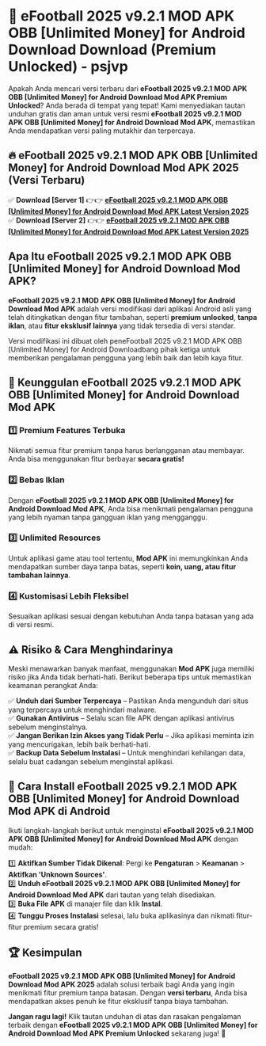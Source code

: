 # 🎯 eFootball 2025 v9.2.1 MOD APK OBB [Unlimited Money] for Android Download  Download (Premium Unlocked) -  psjvp

Apakah Anda mencari versi terbaru dari **eFootball 2025 v9.2.1 MOD APK OBB [Unlimited Money] for Android Download Mod APK Premium Unlocked**? Anda berada di tempat yang tepat! Kami menyediakan tautan unduhan gratis dan aman untuk versi resmi **eFootball 2025 v9.2.1 MOD APK OBB [Unlimited Money] for Android Download Mod APK**, memastikan Anda mendapatkan versi paling mutakhir dan terpercaya.

## 🔥 eFootball 2025 v9.2.1 MOD APK OBB [Unlimited Money] for Android Download Mod APK 2025 (Versi Terbaru)

✅ **Download [Server 1]** 👉👉 [**eFootball 2025 v9.2.1 MOD APK OBB [Unlimited Money] for Android Download Mod APK Latest Version 2025**](https://momento.my/?title=eFootball_2025_v9.2.1_MOD_APK_OBB_[Unlimited_Money]_for_Android_Download)  
✅ **Download [Server 2]** 👉👉 [**eFootball 2025 v9.2.1 MOD APK OBB [Unlimited Money] for Android Download Mod APK Latest Version 2025**](https://momento.my/?title=eFootball_2025_v9.2.1_MOD_APK_OBB_[Unlimited_Money]_for_Android_Download)  

## Apa Itu eFootball 2025 v9.2.1 MOD APK OBB [Unlimited Money] for Android Download Mod APK?

**eFootball 2025 v9.2.1 MOD APK OBB [Unlimited Money] for Android Download Mod APK** adalah versi modifikasi dari aplikasi Android asli yang telah ditingkatkan dengan fitur tambahan, seperti **premium unlocked**, **tanpa iklan**, atau **fitur eksklusif lainnya** yang tidak tersedia di versi standar.

Versi modifikasi ini dibuat oleh peneFootball 2025 v9.2.1 MOD APK OBB [Unlimited Money] for Android Downloadbang pihak ketiga untuk memberikan pengalaman pengguna yang lebih baik dan lebih kaya fitur.

## 🎯 Keunggulan eFootball 2025 v9.2.1 MOD APK OBB [Unlimited Money] for Android Download Mod APK

### 1️⃣ Premium Features Terbuka
Nikmati semua fitur premium tanpa harus berlangganan atau membayar. Anda bisa menggunakan fitur berbayar **secara gratis!**

### 2️⃣ Bebas Iklan
Dengan **eFootball 2025 v9.2.1 MOD APK OBB [Unlimited Money] for Android Download Mod APK**, Anda bisa menikmati pengalaman pengguna yang lebih nyaman tanpa gangguan iklan yang mengganggu.

### 3️⃣ Unlimited Resources
Untuk aplikasi game atau tool tertentu, **Mod APK** ini memungkinkan Anda mendapatkan sumber daya tanpa batas, seperti **koin, uang, atau fitur tambahan lainnya**.

### 4️⃣ Kustomisasi Lebih Fleksibel
Sesuaikan aplikasi sesuai dengan kebutuhan Anda tanpa batasan yang ada di versi resmi.

## ⚠️ Risiko & Cara Menghindarinya

Meski menawarkan banyak manfaat, menggunakan **Mod APK** juga memiliki risiko jika Anda tidak berhati-hati. Berikut beberapa tips untuk memastikan keamanan perangkat Anda:

✅ **Unduh dari Sumber Terpercaya** – Pastikan Anda mengunduh dari situs yang terpercaya untuk menghindari malware.  
✅ **Gunakan Antivirus** – Selalu scan file APK dengan aplikasi antivirus sebelum menginstalnya.  
✅ **Jangan Berikan Izin Akses yang Tidak Perlu** – Jika aplikasi meminta izin yang mencurigakan, lebih baik berhati-hati.  
✅ **Backup Data Sebelum Instalasi** – Untuk menghindari kehilangan data, selalu buat cadangan sebelum menginstal aplikasi.

## 📌 Cara Install eFootball 2025 v9.2.1 MOD APK OBB [Unlimited Money] for Android Download Mod APK di Android

Ikuti langkah-langkah berikut untuk menginstal **eFootball 2025 v9.2.1 MOD APK OBB [Unlimited Money] for Android Download Mod APK** dengan mudah:

1️⃣ **Aktifkan Sumber Tidak Dikenal**: Pergi ke **Pengaturan** > **Keamanan** > **Aktifkan 'Unknown Sources'**.  
2️⃣ **Unduh eFootball 2025 v9.2.1 MOD APK OBB [Unlimited Money] for Android Download Mod APK** dari tautan yang telah disediakan.  
3️⃣ **Buka File APK** di manajer file dan klik **Instal**.  
4️⃣ **Tunggu Proses Instalasi** selesai, lalu buka aplikasinya dan nikmati fitur-fitur premium secara gratis!

## 🏆 Kesimpulan

**eFootball 2025 v9.2.1 MOD APK OBB [Unlimited Money] for Android Download Mod APK 2025** adalah solusi terbaik bagi Anda yang ingin menikmati fitur premium tanpa batasan. Dengan **versi terbaru**, Anda bisa mendapatkan akses penuh ke fitur eksklusif tanpa biaya tambahan.

**Jangan ragu lagi!** Klik tautan unduhan di atas dan rasakan pengalaman terbaik dengan **eFootball 2025 v9.2.1 MOD APK OBB [Unlimited Money] for Android Download Mod APK Premium Unlocked** sekarang juga! 🚀
